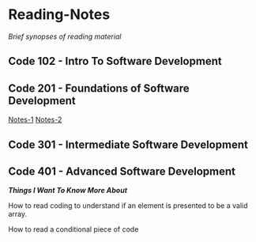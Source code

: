 # Reading-Notes
_Brief synopses of reading material_

## Code 102 - Intro To Software Development

## Code 201 - Foundations of Software Development
[Notes-1](https://github.com/BiancaChery/Reading-Notes/blob/29ed41ffdd0f98b6d62bf69125acfe47c3ceb1a6/class-01.md)
[Notes-2](https://github.com/BiancaChery/Reading-Notes/blob/ce72ffd1fb6808d6e5202c65e07bf3e932363489/class-03.md)

## Code 301 - Intermediate Software Development

## Code 401 - Advanced Software Development

 ***Things I Want To Know More About***

How to read coding to understand if an element is presented to be a valid array.

How to read a conditional piece of code
